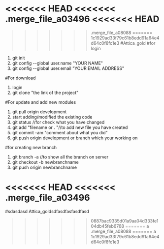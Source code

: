 <<<<<<< HEAD
<<<<<<< .merge_file_a03496
<<<<<<< HEAD
=======
>>>>>>> .merge_file_a08088
=======
>>>>>>> 1c1929ad33f79c61b8edd91a64e4d64c0f8fc1e3
#Attica_gold
#for login
  1. git init
  2. git config --global user.name "YOUR NAME"
  3. git config --global user.email "YOUR EMAIL ADDRESS"
  
#For download
  1. login 
  2. git clone "the link of the project"
  
#For update and add new modules
  1. git pull origin development
  2. start adding/modified the existing code
  3. git status //for check what you have changed
  4. git add "filename or . "//to add new file you have created
  5. git commit -am "comment about what you did"
  6. git push origin development or branch which your working on
 
 #for creating new branch 
  1. git branch -a //to show all the branch on server
  2. git checkout -b newbranchname 
  3. git push origin newbranchname
 
<<<<<<< HEAD
<<<<<<< .merge_file_a03496
=======
#sdasdasd Attica_goldsdfasdfasfasdfasd
>>>>>>> 0887bac9335d01a9aa04d333fe104db45feb6768
=======
a
>>>>>>> .merge_file_a08088
=======
a
>>>>>>> 1c1929ad33f79c61b8edd91a64e4d64c0f8fc1e3
